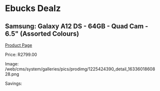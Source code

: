 
# Ebucks Dealz
## Samsung: Galaxy A12 DS - 64GB - Quad Cam - 6.5" (Assorted Colours)
[Product Page](https://www.ebucks.com/web/shop/productSelected.do?prodId=1225424390&catId=714947548)

Price: R2799.00

Image: /web/cms/system/galleries/pics/prodimg/1225424390_detail_1633601860828.png

Savings: 


	